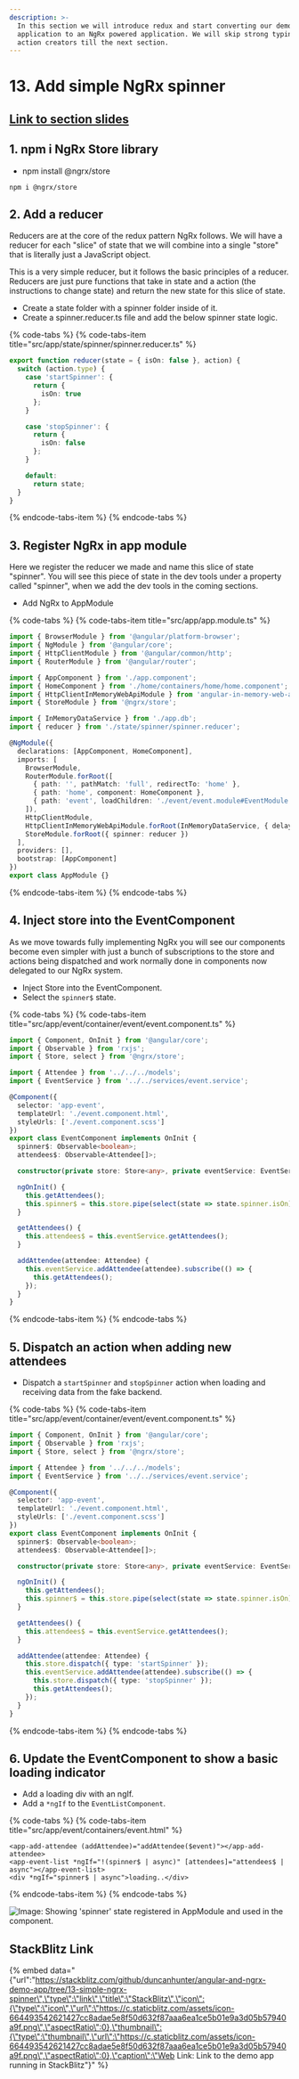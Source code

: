 ```yaml
---
description: >-
  In this section we will introduce redux and start converting our demo
  application to an NgRx powered application. We will skip strong typing and
  action creators till the next section.
---
```


# 13. Add simple NgRx spinner

## [Link to section slides](https://docs.google.com/presentation/d/1Y7Tf7kjO4Li0ihhkVgRjn4szFJPAkbMvilfrDCbrjq8/edit#slide=id.g2fa7fd70ec_0_1818)

## 1. npm i NgRx Store library

* npm install @ngrx/store

```text
npm i @ngrx/store
```

## 2.  Add a reducer

Reducers are at the core of the redux pattern NgRx follows. We will have a reducer for each "slice" of state that we will combine into a single "store" that is literally just a JavaScript object. 

This is a very simple reducer, but it follows the basic principles of a reducer. Reducers are just pure functions that take in state and a action \(the instructions to change state\) and return the new state for this slice of state.

* Create a state folder with a spinner folder inside of it.
* Create a spinner.reducer.ts file and add the below spinner state logic.

{% code-tabs %}
{% code-tabs-item title="src/app/state/spinner/spinner.reducer.ts" %}
```typescript
export function reducer(state = { isOn: false }, action) {
  switch (action.type) {
    case 'startSpinner': {
      return {
        isOn: true
      };
    }

    case 'stopSpinner': {
      return {
        isOn: false
      };
    }

    default:
      return state;
  }
}

```
{% endcode-tabs-item %}
{% endcode-tabs %}

## 3. Register NgRx in app module

Here we register the reducer we made and name this slice of state "spinner". You will see this piece of state in the dev tools under a property called "spinner", when we add the dev tools in the coming sections.

* Add NgRx to AppModule

{% code-tabs %}
{% code-tabs-item title="src/app/app.module.ts" %}
```typescript
import { BrowserModule } from '@angular/platform-browser';
import { NgModule } from '@angular/core';
import { HttpClientModule } from '@angular/common/http';
import { RouterModule } from '@angular/router';

import { AppComponent } from './app.component';
import { HomeComponent } from './home/containers/home/home.component';
import { HttpClientInMemoryWebApiModule } from 'angular-in-memory-web-api';
import { StoreModule } from '@ngrx/store';

import { InMemoryDataService } from './app.db';
import { reducer } from './state/spinner/spinner.reducer';

@NgModule({
  declarations: [AppComponent, HomeComponent],
  imports: [
    BrowserModule,
    RouterModule.forRoot([
      { path: '', pathMatch: 'full', redirectTo: 'home' },
      { path: 'home', component: HomeComponent },
      { path: 'event', loadChildren: './event/event.module#EventModule' }
    ]),
    HttpClientModule,
    HttpClientInMemoryWebApiModule.forRoot(InMemoryDataService, { delay: 1000 }),
    StoreModule.forRoot({ spinner: reducer })
  ],
  providers: [],
  bootstrap: [AppComponent]
})
export class AppModule {}

```
{% endcode-tabs-item %}
{% endcode-tabs %}

## 4. Inject store into the EventComponent

As we move towards fully implementing NgRx you will see our components become even simpler with just a bunch of subscriptions to the store and actions being dispatched and work normally done in components now delegated to our NgRx system.

* Inject Store into the EventComponent.
* Select the `spinner$` state.

{% code-tabs %}
{% code-tabs-item title="src/app/event/container/event/event.component.ts" %}
```typescript
import { Component, OnInit } from '@angular/core';
import { Observable } from 'rxjs';
import { Store, select } from '@ngrx/store';

import { Attendee } from '../../../models';
import { EventService } from '../../services/event.service';

@Component({
  selector: 'app-event',
  templateUrl: './event.component.html',
  styleUrls: ['./event.component.scss']
})
export class EventComponent implements OnInit {
  spinner$: Observable<boolean>;
  attendees$: Observable<Attendee[]>;

  constructor(private store: Store<any>, private eventService: EventService) {}

  ngOnInit() {
    this.getAttendees();
    this.spinner$ = this.store.pipe(select(state => state.spinner.isOn));
  }

  getAttendees() {
    this.attendees$ = this.eventService.getAttendees();
  }

  addAttendee(attendee: Attendee) {
    this.eventService.addAttendee(attendee).subscribe(() => {
      this.getAttendees();
    });
  }
}

```
{% endcode-tabs-item %}
{% endcode-tabs %}

## 5. Dispatch an action when adding new attendees

* Dispatch a `startSpinner` and `stopSpinner` action when loading and receiving data from the fake backend.

{% code-tabs %}
{% code-tabs-item title="src/app/event/container/event/event.component.ts" %}
```typescript
import { Component, OnInit } from '@angular/core';
import { Observable } from 'rxjs';
import { Store, select } from '@ngrx/store';

import { Attendee } from '../../../models';
import { EventService } from '../../services/event.service';

@Component({
  selector: 'app-event',
  templateUrl: './event.component.html',
  styleUrls: ['./event.component.scss']
})
export class EventComponent implements OnInit {
  spinner$: Observable<boolean>;
  attendees$: Observable<Attendee[]>;

  constructor(private store: Store<any>, private eventService: EventService) {}

  ngOnInit() {
    this.getAttendees();
    this.spinner$ = this.store.pipe(select(state => state.spinner.isOn));
  }

  getAttendees() {
    this.attendees$ = this.eventService.getAttendees();
  }

  addAttendee(attendee: Attendee) {
    this.store.dispatch({ type: 'startSpinner' });
    this.eventService.addAttendee(attendee).subscribe(() => {
      this.store.dispatch({ type: 'stopSpinner' });
      this.getAttendees();
    });
  }
}

```
{% endcode-tabs-item %}
{% endcode-tabs %}

## 6. Update the EventComponent to show a basic loading indicator

* Add a loading div with an ngIf.
* Add a `*ngIf` to the `EventListComponent`.

{% code-tabs %}
{% code-tabs-item title="src/app/event/containers/event.html" %}
```markup
<app-add-attendee (addAttendee)="addAttendee($event)"></app-add-attendee>
<app-event-list *ngIf="!(spinner$ | async)" [attendees]="attendees$ | async"></app-event-list>
<div *ngIf="spinner$ | async">loading..</div>

```
{% endcode-tabs-item %}
{% endcode-tabs %}

![Image: Showing &apos;spinner&apos; state registered in AppModule and used in the component.](.gitbook/assets/image%20%289%29.png)

## StackBlitz Link

{% embed data="{\"url\":\"https://stackblitz.com/github/duncanhunter/angular-and-ngrx-demo-app/tree/13-simple-ngrx-spinner\",\"type\":\"link\",\"title\":\"StackBlitz\",\"icon\":{\"type\":\"icon\",\"url\":\"https://c.staticblitz.com/assets/icon-664493542621427cc8adae5e8f50d632f87aaa6ea1ce5b01e9a3d05b57940a9f.png\",\"aspectRatio\":0},\"thumbnail\":{\"type\":\"thumbnail\",\"url\":\"https://c.staticblitz.com/assets/icon-664493542621427cc8adae5e8f50d632f87aaa6ea1ce5b01e9a3d05b57940a9f.png\",\"aspectRatio\":0},\"caption\":\"Web Link: Link to the demo app running in StackBlitz\"}" %}

